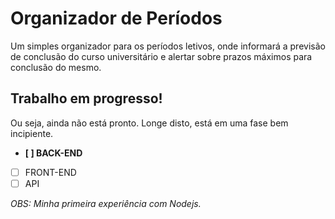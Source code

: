 # Organizador de Períodos

Um simples organizador para os períodos letivos, onde informará a previsão de conclusão do curso universitário e alertar sobre prazos máximos para conclusão do mesmo.

## Trabalho em progresso!

Ou seja, ainda não está pronto. Longe disto, está em uma fase bem incipiente.

- **[ ] BACK-END**
- [ ] FRONT-END
- [ ] API

_OBS: Minha primeira experiência com Nodejs._
